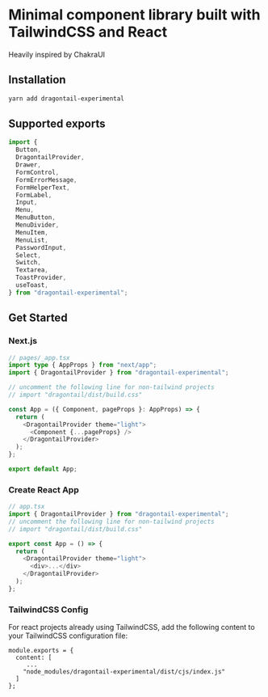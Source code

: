 # Minimal component library built with TailwindCSS and React

Heavily inspired by ChakraUI

## Installation

```bash
yarn add dragontail-experimental
```

## Supported exports

```typescript
import {
  Button,
  DragontailProvider,
  Drawer,
  FormControl,
  FormErrorMessage,
  FormHelperText,
  FormLabel,
  Input,
  Menu,
  MenuButton,
  MenuDivider,
  MenuItem,
  MenuList,
  PasswordInput,
  Select,
  Switch,
  Textarea,
  ToastProvider,
  useToast,
} from "dragontail-experimental";
```

## Get Started

### Next.js

```typescript
// pages/_app.tsx
import type { AppProps } from "next/app";
import { DragontailProvider } from "dragontail-experimental";

// uncomment the following line for non-tailwind projects
// import "dragontail/dist/build.css"

const App = ({ Component, pageProps }: AppProps) => {
  return (
    <DragontailProvider theme="light">
      <Component {...pageProps} />
    </DragontailProvider>
  );
};

export default App;
```

### Create React App

```typescript
// app.tsx
import { DragontailProvider } from "dragontail-experimental";
// uncomment the following line for non-tailwind projects
// import "dragontail/dist/build.css"

export const App = () => {
  return (
    <DragontailProvider theme="light">
      <div>...</div>
    </DragontailProvider>
  );
};
```

### TailwindCSS Config

For react projects already using TailwindCSS, add the following content to your TailwindCSS configuration file:

```
module.exports = {
  content: [
     ...
    "node_modules/dragontail-experimental/dist/cjs/index.js"
  ]
};
```
